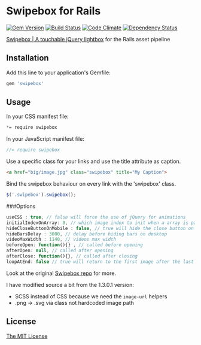 # Swipebox for Rails

[![Gem Version](https://badge.fury.io/rb/swipebox.png)](http://badge.fury.io/rb/swipebox)
[![Build Status](https://travis-ci.org/mrfoto/swipebox.png?branch=master)](https://travis-ci.org/mrfoto/swipebox)
[![Code Climate](https://codeclimate.com/github/mrfoto/swipebox.png)](https://codeclimate.com/github/mrfoto/swipebox)
[![Dependency Status](https://gemnasium.com/mrfoto/swipebox.png)](https://gemnasium.com/mrfoto/swipebox)

[Swipebox | A touchable jQuery lightbox](http://brutaldesign.github.io/swipebox/) for the Rails asset pipeline

## Installation

Add this line to your application's Gemfile:

```ruby
gem 'swipebox'
```

## Usage

In your CSS manifest file:

```css
*= require swipebox
```

In your JavaScript manifest file:

```javascript
//= require swipebox
```

Use a specific class for your links and use the title attribute as caption.

```html
<a href="big/image.jpg" class="swipebox" title="My Caption">
```

Bind the swipebox behaviour on every link with the 'swipebox' class.

```javascript
$('.swipebox').swipebox();
```

###Options

```javascript
useCSS : true, // false will force the use of jQuery for animations
initialIndexOnArray: 0, // which image index to init when a array is passed
hideCloseButtonOnMobile : false, // true will hide the close button on mobile devices
hideBarsDelay : 3000, // delay before hiding bars on desktop
videoMaxWidth : 1140, // videos max width
beforeOpen: function(){} , // called before opening
afterOpen: null, // called after opening
afterClose: function(){}, // called after closing
loopAtEnd: false // true will return to the first image after the last image is reached
```

Look at the original [Swipebox repo](https://github.com/brutaldesign/swipebox#usage) for more.

I have modified source a bit from the 1.3.0.1 version:
- SCSS instead of CSS because we need the `image-url` helpers
- .png -> .svg via class not hardcoded image path

## License

[The MIT License](MIT-LICENSE)
